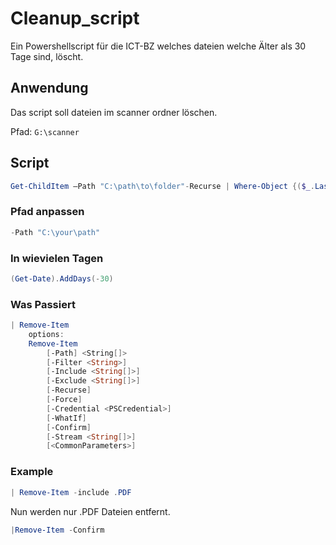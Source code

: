 # Cleanup_script
Ein Powershellscript für die ICT-BZ welches dateien welche Älter als 30 Tage sind, löscht.

## Anwendung
Das script soll dateien im scanner ordner löschen. 

Pfad: ```G:\scanner```

## Script
```powershell
Get-ChildItem –Path "C:\path\to\folder"-Recurse | Where-Object {($_.LastWriteTime -lt (Get-Date).AddDays(-30))} | Remove-Item 
```
### Pfad anpassen
```powershell
-Path "C:\your\path"
```
### In wievielen Tagen
```powershell
(Get-Date).AddDays(-30)
```
### Was Passiert
```powershell
| Remove-Item
    options: 
    Remove-Item
        [-Path] <String[]>
        [-Filter <String>]
        [-Include <String[]>]
        [-Exclude <String[]>]
        [-Recurse]
        [-Force]
        [-Credential <PSCredential>]
        [-WhatIf]
        [-Confirm]
        [-Stream <String[]>]
        [<CommonParameters>]
 ```
### Example
```powershell
| Remove-Item -include .PDF
 ```
 Nun werden nur .PDF Dateien entfernt.
 ```powershell
 |Remove-Item -Confirm
  ```